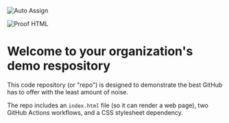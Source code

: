 ![Auto Assign](https://github.com/UniCore-Solo-Project/demo-repository/actions/workflows/auto-assign.yml/badge.svg)

![Proof HTML](https://github.com/UniCore-Solo-Project/demo-repository/actions/workflows/proof-html.yml/badge.svg)

# Welcome to your organization's demo respository
This code repository (or "repo") is designed to demonstrate the best GitHub has to offer with the least amount of noise.

The repo includes an `index.html` file (so it can render a web page), two GitHub Actions workflows, and a CSS stylesheet dependency.
